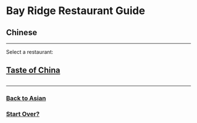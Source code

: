 # Bay Ridge Restaurant Guide
## Chinese
---
Select a restaurant:
## [Taste of China](http://www.brooklyntasteofchina.com/)
##
---
### [Back to Asian](../asian.md)
### [Start Over?](../home.md)